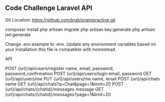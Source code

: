 ## Code Challenge Laravel API

Git Location:
https://github.com/krali/orainteractive.git

composer install
php artisan migrate
php artisan key:generate
php artisan jwt:generate

Change .env.example to .env. Update any environment variables based on your installation this file is compatible with homestead.

API

POST {url}/api/users/register
	name, email, password, password_confirmation
POST {url}/api/users/login
	email, password
GET {url}/api/users/me
PUT {url}/api/users/me
	name, email
POST {url}/api/chats
	name
GET {url}/api/chats?q=Chat&page=1&limit=20
POST {url}/api/chats/{chatid}/messages
	message
GET {url}/api/chats/{chatid}/messages?page=1&limit=20